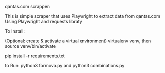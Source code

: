qantas.com scrapper: 

This is simple scraper that uses Playwright to extract data from qantas.com
Using Playwright and requests libraty

To Install:

(Optional: create & activate a virtual environment) virtualenv venv, then source venv/bin/activate

pip install -r requirements.txt


to Run:
python3 formova.py
and
python3 combinations.py
